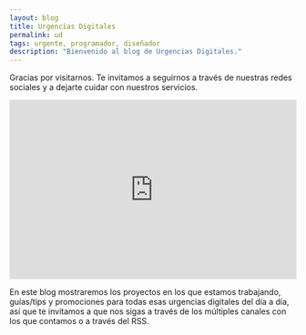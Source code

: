 ```yaml
---
layout: blog
title: Urgencias Digitales
permalink: ud
tags: urgente, programador, diseñador
description: "Bienvenido al blog de Urgencias Digitales."
---
```


Gracias por visitarnos. Te invitamos a seguirnos a través de nuestras redes sociales y a dejarte cuidar con nuestros servicios.

<iframe width="100%" height="315" src="https://www.youtube.com/embed/JhUHchR_Z4E" frameborder="0" allowfullscreen></iframe> 

En este blog mostraremos los proyectos en los que estamos trabajando, guías/tips y promociones para todas esas urgencias digitales del día a día, así que te invitamos a que nos sigas a través de los múltiples canales con los que contamos o a través del RSS.


